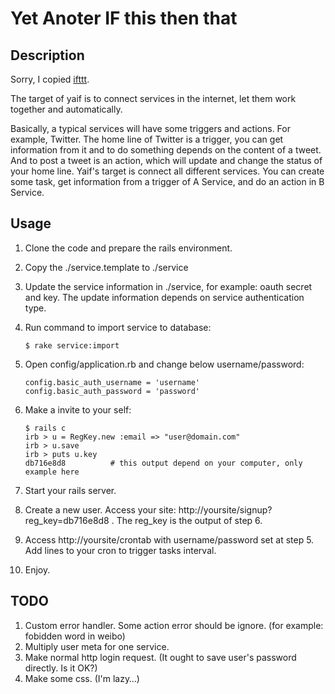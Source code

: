 Yet Anoter IF this then that
============================

Description
-----------

Sorry, I copied [ifttt](http://www.ifttt.com).

The target of yaif is to connect services in the internet, let them work together and automatically.

Basically, a typical services will have some triggers and actions. For example, Twitter. The home line of Twitter is a trigger, you can get information from it and to do something depends on the content of a tweet. And to post a tweet is an action, which will update and change the status of your home line. Yaif's target is connect all different services. You can create some task, get information from a trigger of A Service, and do an action in B Service.

Usage
-----

1.  Clone the code and prepare the rails environment.
2.  Copy the ./service.template to ./service
3.  Update the service information in ./service, for example: oauth secret and key. The update information depends on service authentication type.
4.  Run command to import service to database:

        $ rake service:import

5.  Open config/application.rb and change below username/password:

        config.basic_auth_username = 'username'
        config.basic_auth_password = 'password'

6.  Make a invite to your self:

        $ rails c
        irb > u = RegKey.new :email => "user@domain.com"
        irb > u.save
        irb > puts u.key
        db716e8d8          # this output depend on your computer, only example here

7.  Start your rails server.
8.  Create a new user. Access your site: http://yoursite/signup?reg\_key=db716e8d8 . The reg\_key is the output of step 6.
9.  Access http://yoursite/crontab with username/password set at step 5. Add lines to your cron to trigger tasks interval.
10.  Enjoy.

TODO
----

1. Custom error handler. Some action error should be ignore. (for example: fobidden word in weibo)
2. Multiply user meta for one service.
3. Make normal http login request. (It ought to save user's password directly. Is it OK?)
4. Make some css. (I'm lazy…)
